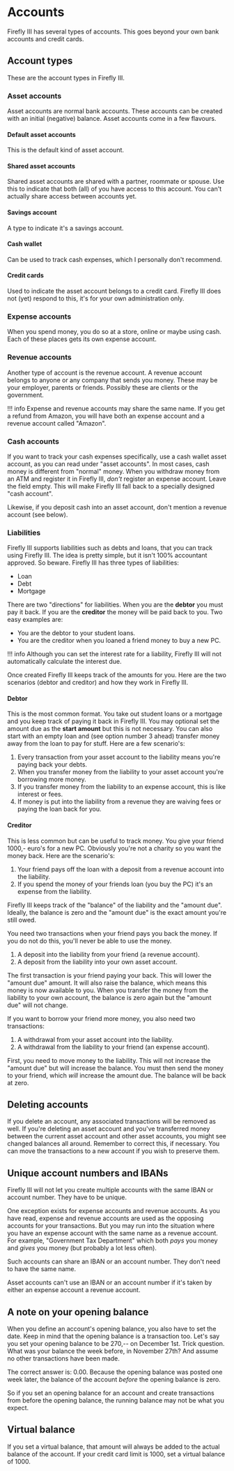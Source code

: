 # Accounts

Firefly III has several types of accounts. This goes beyond your own bank accounts and credit cards.

## Account types

These are the account types in Firefly III.

### Asset accounts

Asset accounts are normal bank accounts. These accounts can be created with an initial (negative) balance. Asset accounts come in a few flavours.

#### Default asset accounts

This is the default kind of asset account.

#### Shared asset accounts

Shared asset accounts are shared with a partner, roommate or spouse. Use this to indicate that both (all) of you have access to this account. You can't actually share access between accounts yet.

#### Savings account

A type to indicate it's a savings account.

#### Cash wallet

Can be used to track cash expenses, which I personally don't recommend. 

#### Credit cards

Used to indicate the asset account belongs to a credit card. Firefly III does not (yet) respond to this, it's for your own administration only.

### Expense accounts

When you spend money, you do so at a store, online or maybe using cash. Each of these places gets its own expense account.

### Revenue accounts

Another type of account is the revenue account. A revenue account belongs to anyone or any company that sends you money. These may be your employer, parents or friends. Possibly these are clients or the government.

!!! info
    Expense and revenue accounts may share the same name. If you get a refund from Amazon, you will have both an expense account and a revenue account called "Amazon".

### Cash accounts

If you want to track your cash expenses specifically, use a cash wallet asset account, as you can read under "asset accounts". In most cases, cash money is different from "normal" money. When you withdraw money from an ATM and register it in Firefly III, _don't_ register an expense account. Leave the field empty. This will make Firefly III fall back to a specially designed "cash account".

Likewise, if you deposit cash into an asset account, don't mention a revenue account (see below).

### Liabilities

Firefly III supports liabilities such as debts and loans, that you can track using Firefly III. The idea is pretty simple, but it isn't 100% accountant approved. So beware. Firefly III has three types of liabilities:

- Loan
- Debt
- Mortgage

There are two "directions" for liabilities. When you are the **debtor** you must pay it back. If you are the **creditor** the money will be paid back to you. Two easy examples are:

- You are the debtor to your student loans.
- You are the creditor when you loaned a friend money to buy a new PC.

!!! info
    Although you can set the interest rate for a liability, Firefly III will not automatically calculate the interest due.

Once created Firefly III keeps track of the amounts for you. Here are the two scenarios (debtor and creditor) and how they work in Firefly III.

#### Debtor

This is the most common format. You take out student loans or a mortgage and you keep track of paying it back in Firefly III. You may optional set the amount due as the **start amount** but this is not necessary. You can also start with an empty loan and (see option number 3 ahead) transfer money away from the loan to pay for stuff. Here are a few scenario's:

1. Every transaction from your asset account to the liability means you're paying back your debts.
2. When you transfer money from the liability to your asset account you're borrowing more money.
3. If you transfer money from the liability to an expense account, this is like interest or fees.
4. If money is put into the liability from a revenue they are waiving fees or paying the loan back for you.

#### Creditor

This is less common but can be useful to track money. You give your friend 1000,- euro's for a new PC. Obviously you're not a charity so you want the money back. Here are the scenario's:

1. Your friend pays off the loan with a deposit from a revenue account into the liability.
2. If you spend the money of your friends loan (you buy the PC) it's an expense from the liability.

Firefly III keeps track of the "balance" of the liability and the "amount due". Ideally, the balance is zero and the "amount due" is the exact amount you're still owed.

You need two transactions when your friend pays you back the money. If you do not do this, you'll never be able to use the money.

1. A deposit into the liability from your friend (a revenue account).
2. A deposit from the liability into your own asset account.

The first transaction is your friend paying your back. This will lower the "amount due" amount. It will also raise the balance, which means this money is now available to you. When you transfer the money from the liability to your own account, the balance is zero again but the "amount due" will not change.

If you want to borrow your friend more money, you also need two transactions:

1. A withdrawal from your asset account into the liability.
2. A withdrawal from the liability to your friend (an expense account).

First, you need to move money to the liability. This will not increase the "amount due" but will increase the balance. You must then send the money to your friend, which *will* increase the amount due. The balance will be back at zero.

## Deleting accounts

If you delete an account, any associated transactions will be removed as well. If you're deleting an asset account and you've transferred money between the current asset account and other asset accounts, you might see changed balances all around. Remember to correct this, if necessary. You can move the transactions to a new account if you wish to preserve them.

## Unique account numbers and IBANs

Firefly III will not let you create multiple accounts with the same IBAN or account number. They have to be unique.

One exception exists for expense accounts and revenue accounts. As you have read, expense and revenue accounts are used as the opposing accounts for your transactions. But you may run into the situation where you have an expense account with the same name as a revenue account. For example, "Government Tax Department" which both *pays* you money and *gives* you money (but probably a lot less often).

Such accounts can share an IBAN or an account number. They don't need to have the same name.

Asset accounts can't use an IBAN or an account number if it's taken by either an expense account a revenue account.

## A note on your opening balance

When you define an account's opening balance, you also have to set the date. Keep in mind that the opening balance is a transaction too. Let's say you set your opening balance to be 270,-- on December 1st. Trick question. What was your balance the week before, in November 27th? And assume no other transactions have been made.

The correct answer is: 0.00. Because the opening balance was posted one week later, the balance of the account _before_ the opening balance is zero.

So if you set an opening balance for an account and create transactions from before the opening balance, the running balance may not be what you expect.

## Virtual balance

If you set a virtual balance, that amount will always be added to the actual balance of the account. If your credit card limit is 1000, set a virtual balance of 1000.

